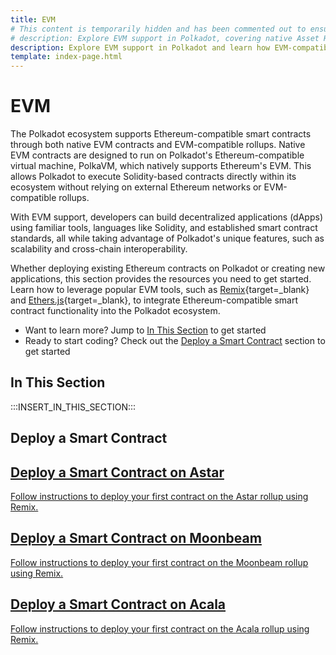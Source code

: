 ```yaml
---
title: EVM 
# This content is temporarily hidden and has been commented out to ensure it is preserved.
# description: Explore EVM support in Polkadot, covering native Asset Hub contracts and rollup implementations like Astar and Moonbeam for smart contract development.
description: Explore EVM support in Polkadot and learn how EVM-compatible smart contracts integrate seamlessly within the Polkadot ecosystem. 
template: index-page.html
---
```


# EVM

The Polkadot ecosystem supports Ethereum-compatible smart contracts through both native EVM contracts and EVM-compatible rollups. Native EVM contracts are designed to run on Polkadot's Ethereum-compatible virtual machine, PolkaVM, which natively supports Ethereum's EVM. This allows Polkadot to execute Solidity-based contracts directly within its ecosystem without relying on external Ethereum networks or EVM-compatible rollups.

With EVM support, developers can build decentralized applications (dApps) using familiar tools, languages like Solidity, and established smart contract standards, all while taking advantage of Polkadot's unique features, such as scalability and cross-chain interoperability.

Whether deploying existing Ethereum contracts on Polkadot or creating new applications, this section provides the resources you need to get started. Learn how to leverage popular EVM tools, such as [Remix](https://remix.ethereum.org/){target=\_blank} and [Ethers.js](https://docs.ethers.org/){target=\_blank}, to integrate Ethereum-compatible smart contract functionality into the Polkadot ecosystem.

- Want to learn more? Jump to [In This Section](#in-this-section) to get started
- Ready to start coding? Check out the [Deploy a Smart Contract](#deploy-a-smart-contract) section to get started

## In This Section

:::INSERT_IN_THIS_SECTION:::

## Deploy a Smart Contract

<div class="subsection-wrapper">
  <!-- This content is temporarily hidden and has been commented out to ensure it is preserved. -->
  <!-- <div class="card">
    <a href="/develop/smart-contracts/evm/native-evm-contracts/#deploy-a-smart-contract-to-asset-hub">
      <h2 class="title">Deploy a Smart Contract on Asset Hub</h2>
      <p class="description">Follow instructions to deploy your first contract using Remix on the Asset Hub system chain.</p>
    </a>
  </div> -->
  <div class="card">
    <a href="https://docs.astar.network/docs/build/EVM/first-contract/" target="_blank">
      <h2 class="title">Deploy a Smart Contract on Astar</h2>
      <p class="description">Follow instructions to deploy your first contract on the Astar rollup using Remix.</p>
    </a>
  </div>
  <div class="card">
    <a href="https://docs.moonbeam.network/builders/ethereum/dev-env/remix/" target="_blank">
      <h2 class="title">Deploy a Smart Contract on Moonbeam</h2>
      <p class="description">Follow instructions to deploy your first contract on the Moonbeam rollup using Remix.</p>
    </a>
  </div>
  <div class="card">
    <a href="https://evmdocs.acala.network/tooling/remix-ide/deploying-a-smart-contract" target="_blank">
      <h2 class="title">Deploy a Smart Contract on Acala</h2>
      <p class="description">Follow instructions to deploy your first contract on the Acala rollup using Remix.</p>
    </a>
  </div>
</div>
